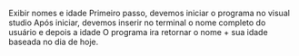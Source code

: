 Exibir nomes e idade
Primeiro passo, devemos iniciar o programa no visual studio
Após iniciar, devemos inserir no terminal o nome completo do usuário e depois a idade
O programa ira retornar o nome + sua idade baseada no dia de hoje.
